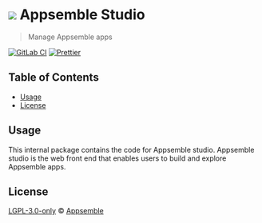 # ![](https://gitlab.com/appsemble/appsemble/-/raw/0.23.8/config/assets/logo.svg) Appsemble Studio

> Manage Appsemble apps

[![GitLab CI](https://gitlab.com/appsemble/appsemble/badges/0.23.8/pipeline.svg)](https://gitlab.com/appsemble/appsemble/-/releases/0.23.8)
[![Prettier](https://img.shields.io/badge/code_style-prettier-ff69b4.svg)](https://prettier.io)

## Table of Contents

- [Usage](#usage)
- [License](#license)

## Usage

This internal package contains the code for Appsemble studio. Appsemble studio is the web front end
that enables users to build and explore Appsemble apps.

## License

[LGPL-3.0-only](https://gitlab.com/appsemble/appsemble/-/blob/0.23.8/LICENSE.md) ©
[Appsemble](https://appsemble.com)
